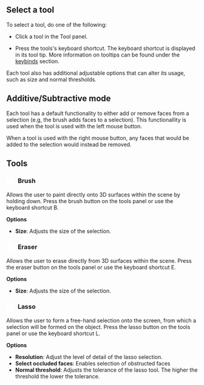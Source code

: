 ## Select a tool
To select a tool, do one of the following: 
    
- Click a tool in the Tool panel.
    
- Press the tools's keyboard shortcut. The keyboard shortcut is displayed in its tool tip. More information on tooltips can be found under the [keybinds](keybinds.md) section.

Each tool also has additional adjustable options that can alter its usage, such as size and normal thresholds.

## Additive/Subtractive mode

Each tool has a default functionality to either add or remove faces from a selection (e.g, the brush adds faces to a selection). This functionallity is used when the tool is used with the left mouse button.

When a tool is used with the right mouse button, any faces that would be added to the selection would instead be removed.

## Tools

### <img src="/assets/icons/brush.png" alt="brush" width="20" style="vertical-align:middle; margin-right:6px;"> **Brush**

Allows the user to paint directly onto 3D surfaces within the scene by holding down. Press the brush button on the tools panel or use the keyboard shortcut B.

**Options**

* **Size**: Adjusts the size of the selection.

### <img src="/assets/icons/eraser.png" alt="eraser" width="20" style="vertical-align:middle; margin-right:6px;"> **Eraser**

Allows the user to erase directly from 3D surfaces within the scene. Press the eraser button on the tools panel or use the keyboard shortcut E.

**Options**

* **Size**: Adjusts the size of the selection.

### <img src="/assets/icons/lasso.png" alt="lasso" width="20" style="vertical-align:middle; margin-right:6px;"> **Lasso**

Allows the user to form a free-hand selection onto the screen, from which a selection will be formed on the object. Press the lasso button on the tools panel or use the keyboard shortcut L.

**Options**

* **Resolution**: Adjust the level of detail of the lasso selection.
* **Select occluded faces**: Enables selection of obstructed faces
* **Normal threshold**: Adjusts the tolerance of the lasso tool. The higher the threshold the lower the tolerance.
